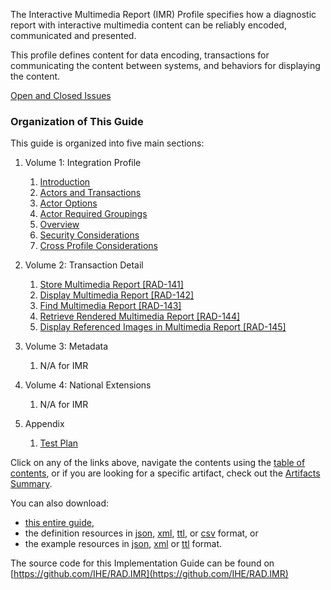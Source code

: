 The Interactive Multimedia Report (IMR) Profile specifies how a diagnostic report with interactive multimedia content can be reliably encoded, communicated and presented.

This profile defines content for data encoding, transactions for communicating the content between systems, and behaviors for displaying the content.

[Open and Closed Issues](issues.html)

### Organization of This Guide
This guide is organized into five main sections:

1. Volume 1: Integration Profile 
   1. [Introduction](volume-1.html)
   1. [Actors and Transactions](volume-1.html#1521-imr-actors-transactions-and-content-modules)
   1. [Actor Options](volume-1.html#1522-imr-actor-options)
   1. [Actor Required Groupings](volume-1.html#1523-imr-required-actor-groupings)
   1. [Overview](volume-1.html#1524-interactive-multimedia-report-overview)
   1. [Security Considerations](volume-1.html#1525-imr-security-considerations)
   1. [Cross Profile Considerations](volume-1.html#1526-imr-cross-profile-considerations)

2. Volume 2: Transaction Detail
   1. [Store Multimedia Report [RAD-141]](RAD-141.html)
   1. [Display Multimedia Report [RAD-142]](RAD-142.html)
   1. [Find Multimedia Report [RAD-143]](RAD-143.html)
   1. [Retrieve Rendered Multimedia Report [RAD-144]](RAD-144.html)
   1. [Display Referenced Images in Multimedia Report [RAD-145]](RAD-145.html)

3. Volume 3: Metadata
   1. N/A for IMR

4. Volume 4: National Extensions
    1. N/A for IMR

5. Appendix
   1. [Test Plan](testplan.html)


Click on any of the links above, navigate the contents using the [table of contents](toc.html), or
if you are looking for a specific artifact, check out the [Artifacts Summary](artifacts.html).

You can also download:

* [this entire guide](full-ig.zip),
* the definition resources in [json](definitions.json.zip), [xml](definitions.xml.zip), [ttl](definitions.ttl.zip), or [csv](csvs.zip) format, or
* the example resources in [json](examples.json.zip), [xml](examples.xml.zip) or [ttl](examples.ttl.zip) format.

The source code for this Implementation Guide can be found on [https://github.com/IHE/RAD.IMR](https://github.com/IHE/RAD.IMR)
